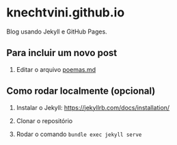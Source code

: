 # knechtvini.github.io

Blog usando Jekyll e GitHub Pages.

## Para incluir um novo post

1. Editar o arquivo [poemas.md](https://github.com/oquintaninha/oquintaninha.github.io/blob/main/poemas.md)


## Como rodar localmente (opcional)

1. Instalar o Jekyll: https://jekyllrb.com/docs/installation/

2. Clonar o repositório

3. Rodar o comando `bundle exec jekyll serve`


